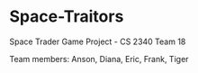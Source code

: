 # Space-Traitors

Space Trader Game Project - CS 2340 Team 18

Team members: Anson, Diana, Eric, Frank, Tiger
